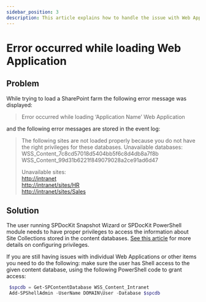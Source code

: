 ```yaml
---
sidebar_position: 3
description: This article explains how to handle the issue with Web Application load.
---
```


# Error occurred while loading Web Application

## Problem

While trying to load a SharePoint farm the following error message was displayed:

> Error occurred while loading ‘Application Name’ Web Application

and the following error messages are stored in the event log:

> The following sites are not loaded properly because you do not have the right privileges for these databases. Unavailable databases:  
> WSS\_Content\_7c8cd57018d5404bb5f6c8d4db8a7f8b  
> WSS\_Content\_99d31b6221f849079028a2ce91ad6d47
>
> Unavailable sites:  
> [http://intranet](http://intranet)  
> [http://intranet/sites/HR](http://intranet/sites/HR)  
> [http://intranet/sites/Sales](http://intranet/sites/Sales)

## Solution

The user running SPDocKit Snapshot Wizard or SPDocKit PowerShell module needs to have proper privileges to access the information about Site Collections stored in the content databases. [See this article](../../requirements/user-permission-requirements.mdx) for more details on configuring privileges.

If you are still having issues with individual Web Applications or other items you need to do the following: make sure the user has Shell access to the given content database, using the following PowerShell code to grant access:

```powershell
 $spcdb = Get-SPContentDatabase WSS_Content_Intranet
 Add-SPShellAdmin -UserName DOMAIN\User -Database $spcdb
```


